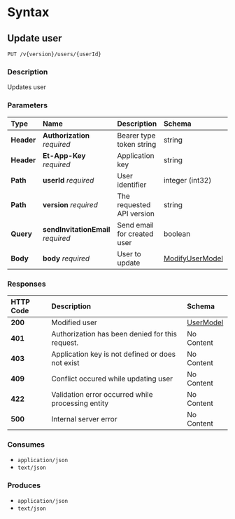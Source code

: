 # Syntax

## Update user

```text
PUT /v{version}/users/{userId}
```

### Description

Updates user

### Parameters

| Type | Name | Description | Schema | Default |
| :--- | :--- | :--- | :--- | :--- |
| **Header** | **Authorization**   _required_ | Bearer type token string | string |  |
| **Header** | **Et-App-Key**   _required_ | Application key | string |  |
| **Path** | **userId**   _required_ | User identifier | integer \(int32\) |  |
| **Path** | **version**   _required_ | The requested API version | string | `"1.0"` |
| **Query** | **sendInvitationEmail**   _required_ | Send email for created user | boolean |  |
| **Body** | **body**   _required_ | User to update | [ModifyUserModel]() |  |

### Responses

| HTTP Code | Description | Schema |
| :--- | :--- | :--- |
| **200** | Modified user | [UserModel]() |
| **401** | Authorization has been denied for this request. | No Content |
| **403** | Application key is not defined or does not exist | No Content |
| **409** | Conflict occured while updating user | No Content |
| **422** | Validation error occurred while processing entity | No Content |
| **500** | Internal server error | No Content |

### Consumes

* `application/json`
* `text/json`

### Produces

* `application/json`
* `text/json`

